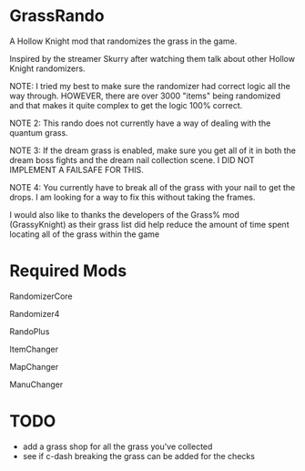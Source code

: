 ﻿# GrassRando

A Hollow Knight mod that randomizes the grass in the game.

Inspired by the streamer Skurry after watching them talk about other Hollow Knight randomizers.

NOTE: I tried my best to make sure the randomizer had correct logic all the way through. HOWEVER, there are over 3000 "items" being randomized and that makes it quite complex to get the logic 100% correct.

NOTE 2: This rando does not currently have a way of dealing with the quantum grass.

NOTE 3: If the dream grass is enabled, make sure you get all of it in both the dream boss fights and the dream nail collection scene. I DID NOT IMPLEMENT A FAILSAFE FOR THIS.

NOTE 4: You currently have to break all of the grass with your nail to get the drops. I am looking for a way to fix this without taking the frames.

I would also like to thanks the developers of the Grass% mod (GrassyKnight) as their grass list did help reduce the amount of time spent locating all of the grass within the game

# Required Mods
RandomizerCore

Randomizer4

RandoPlus

ItemChanger

MapChanger

ManuChanger

# TODO
* add a grass shop for all the grass you've collected
* see if c-dash breaking the grass can be added for the checks
